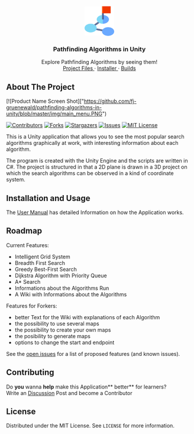 <!-- PROJECT LOGO -->
<br />
<p align="center">
  <a href="https://github.com/fj-gruenewald/pathfinding-algorithms-in-unity/blob/master/img/pathLogo.svg">
    <img src="img/pathLogo.svg" alt="Logo" width="80" height="80">
  </a>

  <h3 align="center">Pathfinding Algorithms in Unity</h3>

  <p align="center">
    Explore Pathfinding Algorithms by seeing them!
    <br />
    <a href="https://github.com/fj-gruenewald/pathfinding-algorithms-in-unity/tree/master/Unity_Pathfinder"> Project Files </a>
    ·
    <a href="https://github.com/fj-gruenewald/pathfinding-algorithms-in-unity/tree/master/Setup"> Installer </a>
    ·
    <a href="https://github.com/fj-gruenewald/pathfinding-algorithms-in-unity/tree/master/Builds"> Builds </a>
  </p>
</p>

<!-- ABOUT THE PROJECT -->
## About The Project

[![Product Name Screen Shot]["https://github.com/fj-gruenewald/pathfinding-algorithms-in-unity/blob/master/img/main_menu.PNG")

[![Contributors][contributors-shield]][contributors-url]
[![Forks][forks-shield]][forks-url]
[![Stargazers][stars-shield]][stars-url]
[![Issues][issues-shield]][issues-url]
[![MIT License][license-shield]][license-url] <br/>

This is a Unity application that allows you to see the most popular search algorithms graphically at work, with interesting information about each algorithm.

The program is created with the Unity Engine and the scripts are written in C#. The project is structured in that a 2D plane is drawn in a 3D project on which the search algorithms can be observed in a kind of coordinate system. 


## Installation and Usage

The [User Manual](https://github.com/fj-gruenewald/pathfinding-algorithms-in-unity/wiki/User-Manual) has detailed Information on how the
Application works.

<!-- ROADMAP -->
## Roadmap

Current Features:
  - Intelligent Grid System
  - Breadth First Search
  - Greedy Best-First Search
  - Dijkstra Algorithm with Priority Queue
  - A* Search
  - Informations about the Algorithms Run
  - A Wiki with Informations about the Algorithms



Features for Forkers:
  - better Text for the Wiki with explanations of each Algorithm
  - the possibility to use several maps
  - the possibility to create your own maps
  - the posibility to generate maps
  - options to change the start and endpoint 
  
  
See the [open issues](https://github.com/othneildrew/Best-README-Template/issues) for a list of proposed features (and known issues).

<!-- CONTRIBUTING -->
## Contributing

Do **you** wanna **help** make this Application** better** for learners? <br>
Write an [Discussion](https://github.com/othneildrew/Best-README-Template/issues) Post and become a Contributor

<!-- LICENSE -->
## License

Distributed under the MIT License. See `LICENSE` for more information.

<!-- MARKDOWN LINKS & IMAGES -->
<!-- https://www.markdownguide.org/basic-syntax/#reference-style-links -->
[contributors-shield]: https://img.shields.io/github/contributors/fj-gruenewald/pathfinding-algorithms-in-unity.svg?style=for-the-badge
[contributors-url]: https://github.com/fj-gruenewald/pathfinding-algorithms-in-unity/graphs/contributors
[forks-shield]: https://img.shields.io/github/forks/fj-gruenewald/pathfinding-algorithms-in-unity.svg?style=for-the-badge
[forks-url]: https://github.com/fj-gruenewald/pathfinding-algorithms-in-unity/network/members
[stars-shield]: https://img.shields.io/github/stars/fj-gruenewald/pathfinding-algorithms-in-unity.svg?style=for-the-badge
[stars-url]: https://github.com/fj-gruenewald/pathfinding-algorithms-in-unity/stargazers
[issues-shield]: https://img.shields.io/github/issues/fj-gruenewald/pathfinding-algorithms-in-unity.svg?style=for-the-badge
[issues-url]: https://github.com/fj-gruenewald/pathfinding-algorithms-in-unity/issues
[license-shield]: https://img.shields.io/github/license/fj-gruenewald/pathfinding-algorithms-in-unity.svg?style=for-the-badge
[license-url]: https://github.com/fj-gruenewald/pathfinding-algorithms-in-unity/blob/master/LICENSE.txt

<br>
